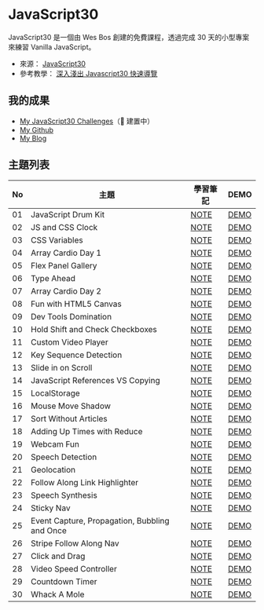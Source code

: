 # JavaScript30

JavaScript30 是一個由 Wes Bos 創建的免費課程，透過完成 30 天的小型專案來練習 Vanilla JavaScript。

- 來源： [JavaScript30](https://javascript30.com/)
- 參考教學： [深入淺出 Javascript30 快速導覽](https://www.youtube.com/playlist?list=PLEfh-m_KG4dYbxVoYDyT_fmXZHnuKg2Fq)

## 我的成果

- [My JavaScript30 Challenges]()（🚸 建置中）
- [My Github](https://github.com/AyaTing/JavaScript30)
- [My Blog](https://note.com/ayating/m/me02ad56f15bd)

## 主題列表

| No  | 主題                                          | 學習筆記                                                         | DEMO                                                                                                                            |
| --- | --------------------------------------------- | ---------------------------------------------------------------- | ------------------------------------------------------------------------------------------------------------------------------- |
| 01  | JavaScript Drum Kit                           | [NOTE](https://note.com/ayating/n/n9f21d0638843?sub_rt=share_pw) | [DEMO](https://ayating.github.io/JavaScript30/01%20-%20JavaScript%20Drum%20Kit/index-done.html)                                 |
| 02  | JS and CSS Clock                              | [NOTE](https://note.com/ayating/n/na831d24ca2e3?sub_rt=share_pw) | [DEMO](https://ayating.github.io/JavaScript30/02%20-%20JS%20and%20CSS%20Clock/index-done.html)                                  |
| 03  | CSS Variables                                 | [NOTE](https://note.com/ayating/n/n2701a9b16e7a?sub_rt=share_pw) | [DEMO](https://ayating.github.io/JavaScript30/03%20-%20CSS%20Variables/index-done.html)                                         |
| 04  | Array Cardio Day 1                            | [NOTE](https://note.com/ayating/n/n55d3660af35d?sub_rt=share_pw) | [DEMO](https://ayating.github.io/JavaScript30/04%20-%20Array%20Cardio%20Day%201/index-done.html)                                |
| 05  | Flex Panel Gallery                            | [NOTE](https://note.com/ayating/n/n322089ec436f?sub_rt=share_pw) | [DEMO](https://ayating.github.io/JavaScript30/05%20-%20Flex%20Panel%20Gallery/index-done.html)                                  |
| 06  | Type Ahead                                    | [NOTE](https://note.com/ayating/n/n776ec84f1218?sub_rt=share_pb) | [DEMO](https://ayating.github.io/JavaScript30/06%20-%20Type%20Ahead/index-done.html)                                            |
| 07  | Array Cardio Day 2                            | [NOTE](https://note.com/ayating/n/n976695778dc2?sub_rt=share_pb) | [DEMO](https://ayating.github.io/JavaScript30/07%20-%20Array%20Cardio%20Day%202/index-done.html)                                |
| 08  | Fun with HTML5 Canvas                         | [NOTE](https://note.com/ayating/n/nce420accaad0?sub_rt=share_pb) | [DEMO](https://ayating.github.io/JavaScript30/08%20-%20Fun%20with%20HTML5%20Canvas/index-done.html)                             |
| 09  | Dev Tools Domination                          | [NOTE](https://note.com/ayating/n/n98610da5c7dd?sub_rt=share_pb) | [DEMO](https://ayating.github.io/JavaScript30/09%20-%20Dev%20Tools%20Domination/index-done.html)                                |
| 10  | Hold Shift and Check Checkboxes               | [NOTE](https://note.com/ayating/n/n2d94117eff94?sub_rt=share_pb) | [DEMO](https://ayating.github.io/JavaScript30/10%20-%20Hold%20Shift%20and%20Check%20Checkboxes/index-done.html)                 |
| 11  | Custom Video Player                           | [NOTE](https://note.com/ayating/n/n6153859681ab?sub_rt=share_pb) | [DEMO](https://ayating.github.io/JavaScript30/11%20-%20Custom%20Video%20Player/)                                                |
| 12  | Key Sequence Detection                        | [NOTE](https://note.com/ayating/n/n9f716a711e06?sub_rt=share_pb) | [DEMO](https://ayating.github.io/JavaScript30/12%20-%20Key%20Sequence%20Detection/index-done.html)                              |
| 13  | Slide in on Scroll                            | [NOTE](https://note.com/ayating/n/n1a10e9da9f67?sub_rt=share_pb) | [DEMO](https://ayating.github.io/JavaScript30/13%20-%20Slide%20in%20on%20Scroll/index-done.html)                                |
| 14  | JavaScript References VS Copying              | [NOTE](https://note.com/ayating/n/n59a9739a5d84?sub_rt=share_pb) | [DEMO](https://ayating.github.io/JavaScript30/14%20-%20JavaScript%20References%20VS%20Copying/index-done.html)                  |
| 15  | LocalStorage                                  | [NOTE](https://note.com/ayating/n/n3361f2ec957f?sub_rt=share_pb) | [DEMO](https://ayating.github.io/JavaScript30/15%20-%20LocalStorage/index-done.html)                                            |
| 16  | Mouse Move Shadow                             | [NOTE](https://note.com/ayating/n/nb7397d6cd0f2?sub_rt=share_pb) | [DEMO](https://ayating.github.io/JavaScript30/16%20-%20Mouse%20Move%20Shadow/index-done.html)                                   |
| 17  | Sort Without Articles                         | [NOTE](https://note.com/ayating/n/nd9c12dc4e388?sub_rt=share_pb) | [DEMO](https://ayating.github.io/JavaScript30/17%20-%20Sort%20Without%20Articles/index-done.html)                               |
| 18  | Adding Up Times with Reduce                   | [NOTE](https://note.com/ayating/n/n8b415e494d9c?sub_rt=share_pb) | [DEMO](https://ayating.github.io/JavaScript30/18%20-%20Adding%20Up%20Times%20with%20Reduce/index-done.html)                     |
| 19  | Webcam Fun                                    | [NOTE](https://note.com/ayating/n/nefe03365d41a?sub_rt=share_pb) | [DEMO](https://ayating.github.io/JavaScript30/19%20-%20Webcam%20Fun/index.html)                                                 |
| 20  | Speech Detection                              | [NOTE](https://note.com/ayating/n/nd8d24ce674d5?sub_rt=share_pb) | [DEMO](https://ayating.github.io/JavaScript30/20%20-%20Speech%20Detection/index-done.html)                                      |
| 21  | Geolocation                                   | [NOTE](https://note.com/ayating/n/nef2cadf48c31?sub_rt=share_pb) | [DEMO](https://ayating.github.io/JavaScript30/21%20-%20Geolocation/index-done.html)                                             |
| 22  | Follow Along Link Highlighter                 | [NOTE](https://note.com/ayating/n/nd88e42118691?sub_rt=share_pb) | [DEMO](https://ayating.github.io/JavaScript30/22%20-%20Follow%20Along%20Link%20Highlighter/index-done.html)                     |
| 23  | Speech Synthesis                              | [NOTE](https://note.com/ayating/n/n4f2380dd474d?sub_rt=share_pb) | [DEMO](https://ayating.github.io/JavaScript30/23%20-%20Speech%20Synthesis/index-done.html)                                      |
| 24  | Sticky Nav                                    | [NOTE](https://note.com/ayating/n/n72baa48c9eb0?sub_rt=share_pb) | [DEMO](https://ayating.github.io/JavaScript30/24%20-%20Sticky%20Nav/index-done.html)                                            |
| 25  | Event Capture, Propagation, Bubbling and Once | [NOTE](https://note.com/ayating/n/n31f414ddc089?sub_rt=share_pb) | [DEMO](https://ayating.github.io/JavaScript30/25%20-%20Event%20Capture,%20Propagation,%20Bubbling%20and%20Once/index-done.html) |
| 26  | Stripe Follow Along Nav                       | [NOTE](https://note.com/ayating/n/ncffe210e7ab9?sub_rt=share_pb) | [DEMO](https://ayating.github.io/JavaScript30/26%20-%20Stripe%20Follow%20Along%20Nav/index-done.html)                           |
| 27  | Click and Drag                                | [NOTE](https://note.com/ayating/n/n089a24b088ad?sub_rt=share_pb) | [DEMO](https://ayating.github.io/JavaScript30/27%20-%20Click%20and%20Drag/index-done.html)                                      |
| 28  | Video Speed Controller                        | [NOTE](https://note.com/ayating/n/n024bc2a5a247?sub_rt=share_pb) | [DEMO](https://ayating.github.io/JavaScript30/28%20-%20Video%20Speed%20Controller/index-done.html)                              |
| 29  | Countdown Timer                               | [NOTE](https://note.com/ayating/n/n6f27a08a20d3?sub_rt=share_pb) | [DEMO](https://ayating.github.io/JavaScript30/29%20-%20Countdown%20Timer/index.html)                                            |
| 30  | Whack A Mole                                  | [NOTE](https://note.com/ayating/n/n512a3058fb9c?sub_rt=share_pb) | [DEMO](https://ayating.github.io/JavaScript30/30%20-%20Whack%20A%20Mole/index-done.html)                                        |
